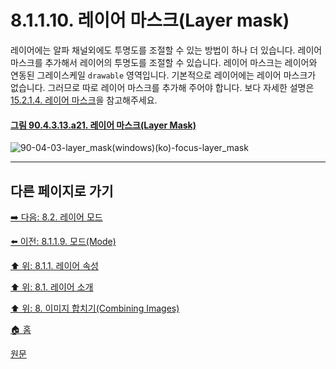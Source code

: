 # 8.1.1.10. 레이어 마스크(Layer mask)
레이어에는 알파 채널외에도 투명도를 조절할 수 있는 방법이 하나 더 있습니다. 레이어 마스크를 추가해서 레이어의 투명도를 조절할 수 있습니다. 레이어 마스크는 레이어와 연동된 그레이스케일 `drawable` 영역입니다. 기본적으로 레이어에는 레이어 마스크가 없습니다. 그러므로 따로 레이어 마스크를 추가해 주어야 합니다. 보다 자세한 설명은 [15.2.1.4. 레이어 마스크](./15-02-01-04-layer_mask.md)을 참고해주세요.

<a id="90-04-03-13-a21"></a>

#### [그림 90.4.3.13.a21. 레이어 마스크(Layer Mask)](./90-04-03-13-layer_mask.md#90-04-03-13-a21)
![90-04-03-layer_mask(windows)(ko)-focus-layer_mask](https://github.com/wonder13662/gimp/assets/15767104/4c7a0323-5473-498f-bfaa-7ebe1caaf5b6)

***

## 다른 페이지로 가기

[➡️ 다음: 8.2. 레이어 모드](./08-02-00-layer-modes.md)

[⬅️ 이전: 8.1.1.9. 모드(Mode)](./08-01-01-09-mode.md)

[⬆️ 위: 8.1.1. 레이어 속성](./08-01-01-00-layer_properties.md)

[⬆️ 위: 8.1. 레이어 소개](./08-01-00-introduction-to-layers.md)

[⬆️ 위: 8. 이미지 합치기(Combining Images)](./08-00-combining-images.md)

[🏠 홈](./00-home.md)

[원문](https://docs.gimp.org/2.10/ko/gimp-image-combining.html#gimp-layer-properties)
